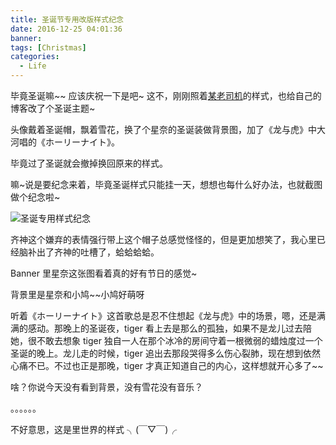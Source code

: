 ```yaml
---
title: 圣诞节专用改版样式纪念
date: 2016-12-25 04:01:36
banner:
tags: [Christmas]
categories:
  - Life
---
```




毕竟圣诞嘛~~ 应该庆祝一下是吧~ 这不，刚刚照着[某老司机](http://www.saber.我爱你/)的样式，也给自己的博客改了个圣诞主题~

头像戴着圣诞帽，飘着雪花，换了个星奈的圣诞装做背景图，加了《龙与虎》中大河唱的《ホーリーナイト》。

毕竟过了圣诞就会撤掉换回原来的样式。

嘛~说是要纪念来着，毕竟圣诞样式只能挂一天，想想也每什么好办法，也就截图做个纪念啦~

<!--more-->



![圣诞专用样式纪念](./圣诞节样式纪念.jpg)



齐神这个嫌弃的表情强行带上这个帽子总感觉怪怪的，但是更加想笑了，我心里已经脑补出了齐神的吐槽了，蛤蛤蛤蛤。

Banner 里星奈这张图看着真的好有节日的感觉~

背景里是星奈和小鸠~~小鸠好萌呀

听着《ホーリーナイト》这首歌总是忍不住想起《龙与虎》中的场景，嗯，还是满满的感动。那晚上的圣诞夜，tiger 看上去是那么的孤独，如果不是龙儿过去陪她，很不敢去想象 tiger 独自一人在那个冰冷的房间守着一根微弱的蜡烛度过一个圣诞的晚上。龙儿走的时候，tiger 追出去那段哭得多么伤心裂肺，现在想到依然心痛不已。不过也正是那晚，tiger 才真正知道自己的内心，这样想就开心多了~~





啥？你说今天没有看到背景，没有雪花没有音乐？

。。。。。。

不好意思，这是里世界的样式  ╮(￣▽￣)╭

